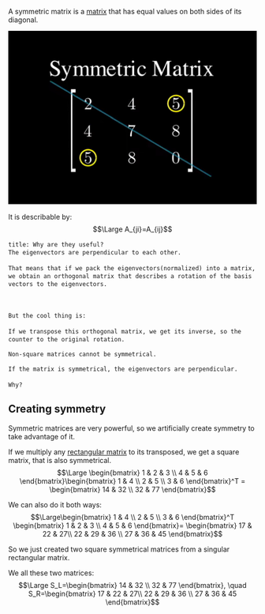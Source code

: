 A symmetric matrix is a [matrix](Matrix.md) that has equal values on both sides of its diagonal.

![](../z_images/Pasted%20image%2020230311123400.png)

It is describable by:
$$\Large A_{ji}=A_{ij}$$


```ad-info
title: Why are they useful?
The eigenvectors are perpendicular to each other.

That means that if we pack the eigenvectors(normalized) into a matrix, we obtain an orthogonal matrix that describes a rotation of the basis vectors to the eigenvectors.

‎ 

But the cool thing is:

If we transpose this orthogonal matrix, we get its inverse, so the counter to the original rotation.
```


```ad-hint
Non-square matrices cannot be symmetrical.
```

```ad-info
If the matrix is symmetrical, the eigenvectors are perpendicular.

Why?
```

## Creating symmetry

Symmetric matrices are very powerful, so we artificially create symmetry to take advantage of it.

If we multiply any [rectangular matrix](Rectangular%20matrix.md) to its transposed, we get a square matrix, that is also symmetrical.
$$\Large \begin{bmatrix}
1 & 2 & 3 \\
4 & 5 & 6
\end{bmatrix}\begin{bmatrix}
1 & 4 \\
2 & 5 \\
3 & 6
\end{bmatrix}^T = \begin{bmatrix}
14 & 32 \\
32 & 77
\end{bmatrix}$$

We can also do it both ways:
$$\Large\begin{bmatrix}
1 & 4 \\
2 & 5 \\
3 & 6
\end{bmatrix}^T \begin{bmatrix}
1 & 2 & 3 \\
4 & 5 & 6
\end{bmatrix}= \begin{bmatrix}
17 & 22 & 27\\
22 & 29 & 36 \\
27 & 36 & 45
\end{bmatrix}$$

So we just created two square symmetrical matrices from a singular rectangular matrix.

We all these two matrices:
$$\Large S_L=\begin{bmatrix}
14 & 32 \\
32 & 77
\end{bmatrix}, \quad S_R=\begin{bmatrix}
17 & 22 & 27\\
22 & 29 & 36 \\
27 & 36 & 45
\end{bmatrix}$$

